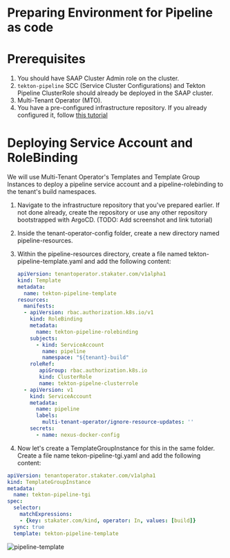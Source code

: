 # Preparing Environment for Pipeline as code

# Prerequisites

1. You should have SAAP Cluster Admin role on the cluster.
2. `tekton-pipeline` SCC (Service Cluster Configurations) and Tekton Pipeline ClusterRole should already be deployed in the SAAP cluster.
3. Multi-Tenant Operator (MTO).
4. You have a pre-configured infrastructure repository. If you already configured it, follow [this tutorial](../../tutorials/01-configure-infra-gitops-config/configure-infra-gitops-repo.md)

# Deploying Service Account and RoleBinding

We will use Multi-Tenant Operator's Templates and Template Group Instances to deploy a pipeline service account and a pipeline-rolebinding to the tenant's build namespaces.

1. Navigate to the infrastructure repository that you've prepared earlier. If not done already, create the repository or use any other repository bootstrapped with ArgoCD. (TODO: Add screenshot and link tutorial)

2. Inside the tenant-operator-config folder, create a new directory named pipeline-resources.

3. Within the pipeline-resources directory, create a file named tekton-pipeline-template.yaml and add the following content:

   ```yaml
   apiVersion: tenantoperator.stakater.com/v1alpha1
   kind: Template
   metadata:
     name: tekton-pipeline-template
   resources:
     manifests:
     - apiVersion: rbac.authorization.k8s.io/v1
       kind: RoleBinding
       metadata:
         name: tekton-pipeline-rolebinding
       subjects:
         - kind: ServiceAccount
           name: pipeline
           namespace: "${tenant}-build"
       roleRef:
          apiGroup: rbac.authorization.k8s.io
          kind: ClusterRole
          name: tekton-pipelne-clusterrole
     - apiVersion: v1
       kind: ServiceAccount
       metadata:
         name: pipeline
         labels:
           multi-tenant-operator/ignore-resource-updates: ''
       secrets:
         - name: nexus-docker-config
   ```
  
4. Now let's create a TemplateGroupInstance for this in the same folder. Create a file name tekon-pipeline-tgi.yaml and add the following content:

  ```yaml
  apiVersion: tenantoperator.stakater.com/v1alpha1
  kind: TemplateGroupInstance
  metadata:
    name: tekton-pipeline-tgi
  spec:
    selector:
      matchExpressions:
      - {key: stakater.com/kind, operator: In, values: [build]}
    sync: true
    template: tekton-pipeline-template
  ```
             
 ![`pipeline-template`](../images/pipeline-template.png)
